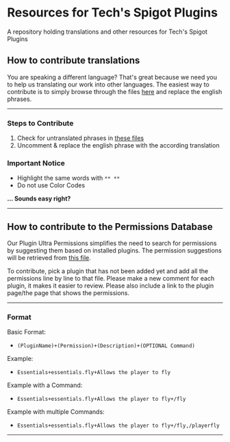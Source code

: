 # Resources for Tech's Spigot Plugins
A repository holding translations and other resources for Tech's Spigot Plugins

## How to contribute translations

You are speaking a different language? That's great because we need you to help us translating our work into other languages. The easiest way to contribute is to simply browse through the files [here](https://github.com/TechsCode/PluginResources/tree/master/Translations) and replace the english phrases.

---
### Steps to Contribute
1. Check for untranslated phrases in [these files](https://github.com/TechsCode/PluginResources/tree/master/Translations)
2. Uncomment & replace the english phrase with the according translation

### Important Notice
* Highlight the same words with ``** **``
* Do not use Color Codes

**... Sounds easy right?**

---

## How to contribute to the Permissions Database

Our Plugin Ultra Permissions simplifies the need to search for permissions by suggesting them based on installed plugins. The permission suggestions will be retrieved from [this file](https://github.com/TechsCode/PluginResources/blob/master/Permissions%20Database/Database.updb).

To contribute, pick a plugin that has not been added yet and add all the permissions line by line to that file.
Please make a new comment for each plugin, it makes it easier to review.
Please also include a link to the plugin page/the page that shows the permissions.

---
### Format

Basic Format:

* ``(PluginName)+(Permission)+(Description)+(OPTIONAL Command)``

Example:

* ``Essentials+essentials.fly+Allows the player to fly``

Example with a Command:

* ``Essentials+essentials.fly+Allows the player to fly+/fly``

Example with multiple Commands:

* ``Essentials+essentials.fly+Allows the player to fly+/fly,/playerfly``
---
